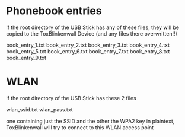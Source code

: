 
Phonebook entries
=

if the root directory of the USB Stick has any of these files,
they will be copied to the ToxBlinkenwall Device (and any files there overwritten!!)

book_entry_1.txt
book_entry_2.txt
book_entry_3.txt
book_entry_4.txt
book_entry_5.txt
book_entry_6.txt
book_entry_7.txt
book_entry_8.txt
book_entry_9.txt


WLAN
=

if the root directory of the USB Stick has these 2 files

wlan_ssid.txt
wlan_pass.txt

one containing just the SSID and the other the WPA2 key in plaintext,
ToxBlinkenwall will try to connect to this WLAN access point

